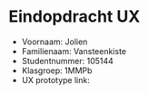# Eindopdracht UX

- Voornaam: Jolien
- Familienaam: Vansteenkiste
- Studentnummer: 105144
- Klasgroep: 1MMPb
- UX prototype link: 